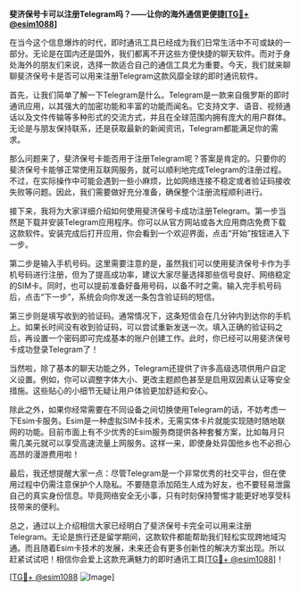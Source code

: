 **斐济保号卡可以注册Telegram吗？——让你的海外通信更便捷[[TG💪+ @esim1088](https://t.me/s/esim1088)]**

在当今这个信息爆炸的时代，即时通讯工具已经成为我们日常生活中不可或缺的一部分。无论是在国内还是国外，我们都离不开这些方便快捷的聊天软件。而对于身处海外的朋友们来说，选择一款适合自己的通信工具尤为重要。今天，我们就来聊聊斐济保号卡是否可以用来注册Telegram这款风靡全球的即时通讯软件。

首先，让我们简单了解一下Telegram是什么。Telegram是一款来自俄罗斯的即时通讯应用，以其强大的加密功能和丰富的功能而闻名。它支持文字、语音、视频通话以及文件传输等多种形式的交流方式，并且在全球范围内拥有庞大的用户群体。无论是与朋友保持联系，还是获取最新的新闻资讯，Telegram都能满足你的需求。

那么问题来了，斐济保号卡能否用于注册Telegram呢？答案是肯定的。只要你的斐济保号卡能够正常使用互联网服务，就可以顺利地完成Telegram的注册过程。不过，在实际操作中可能会遇到一些小麻烦，比如网络连接不稳定或者验证码接收失败等问题。因此，我们需要做好充分准备，确保整个注册流程顺利进行。

接下来，我将为大家详细介绍如何使用斐济保号卡成功注册Telegram。第一步当然是下载并安装Telegram应用程序。你可以从官方网站或各大应用商店免费下载这款软件。安装完成后打开应用，你会看到一个欢迎界面，点击“开始”按钮进入下一步。

第二步是输入手机号码。这里需要注意的是，虽然我们可以使用斐济保号卡作为手机号码进行注册，但为了提高成功率，建议大家尽量选择那些信号良好、网络稳定的SIM卡。同时，也可以提前准备好备用号码，以备不时之需。输入完手机号码后，点击“下一步”，系统会向你发送一条包含验证码的短信。

第三步则是填写收到的验证码。通常情况下，这条短信会在几分钟内到达你的手机上。如果长时间没有收到验证码，可以尝试重新发送一次。填入正确的验证码之后，再设置一个密码即可完成基本的账户创建工作。此时，你已经可以用斐济保号卡成功登录Telegram了！

当然啦，除了基本的聊天功能之外，Telegram还提供了许多高级选项供用户自定义设置。例如，你可以调整字体大小、更改主题颜色甚至是启用双因素认证等安全措施。这些贴心的小细节无疑让用户体验更加舒适和安心。

除此之外，如果你经常需要在不同设备之间切换使用Telegram的话，不妨考虑一下Esim卡服务。Esim是一种虚拟SIM卡技术，无需实体卡片就能实现随时随地联网的功能。目前市面上有不少优秀的Esim服务商提供各种套餐方案，比如每月只需几美元就可以享受高速流量上网服务。这样一来，即使身处异国他乡也不必担心高昂的漫游费用啦！

最后，我还想提醒大家一点：尽管Telegram是一个非常优秀的社交平台，但在使用过程中仍需注意保护个人隐私。不要随意添加陌生人成为好友，也不要轻易泄露自己的真实身份信息。毕竟网络安全无小事，只有时刻保持警惕才能更好地享受科技带来的便利。

总之，通过以上介绍相信大家已经明白了斐济保号卡完全可以用来注册Telegram。无论是旅行还是留学期间，这款软件都能帮助我们轻松实现跨地域沟通。而且随着Esim卡技术的发展，未来还会有更多创新性的解决方案出现。所以赶紧试试吧！相信你会爱上这款充满魅力的即时通讯工具[[TG💪+ @esim1088](https://t.me/s/esim1088)]！

[[TG💪+ @esim1088](https://t.me/s/esim1088) ![Image](https://i.postimg.cc/4NQfJmqS/Snipaste-2025-05-13-00-14-12.png)]